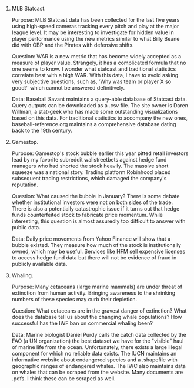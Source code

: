 1. MLB Statcast.
	
	Purpose: MLB Statcast data has been collected for the last five years using high-speed cameras tracking every pitch and play at the major league level. It may be interesting to investigate for hidden value in player performance using the new metrics similar to what Billy Beane did with OBP and the Pirates with defensive shifts.
	
	Question: WAR is a new metric that has become widely accepted as a measure of player value. Strangely, it has a complicated formula that no one seems to know. I wonder what statcast and traditional statistics correlate best with a high WAR. With this data, I have to avoid asking very subjective questions, such as, 'Why was team or player X so good?' which cannot be answered definitively.
	
	Data: Baseball Savant maintains a query-able database of Statcast data. Query outputs can be downloaded as a .csv file. The site owner is Daren Willman, a stat-geek who has made some outstanding visualizations based on this data. For traditional statistics to accompany the new ones, baseball-reference.org maintains a comprehensive database dating back to the 19th century. 

2. Gamestop.
	
	Purpose: Gamestop's stock bubble earlier this year pitted retail investors lead by my favorite subreddit wallstreetbets against hedge fund managers who had shorted the stock heavily. The massive short squeeze was a national story. Trading platform Robinhood placed subsequent trading restrictions, which damaged the company's reputation.

	Question: What caused the bubble in January? There is some debate whether institutional investors were not on both sides of the trade. There is also a potentially catastrophic issue if it turns out that hedge funds counterfeited stock to fabricate price momentum. While interesting, this question is almost assuredly too difficult to answer with public data.

	Data: Daily price movements from Yahoo Finance will show that a bubble existed. They measure how much of the stock is institutionally owned, which may be useful. Services like HFM sell expensive licenses to access hedge fund data but there will not be evidence of fraud in publicly available data. 

3. Whaling.
	
	Purpose: Many cetaceans (large marine mammals) are under threat of extinction from human activity. Bringing awareness to the shrinking numbers of these species may curb their depletion.

	Question: What cetaceans are in the gravest danger of extinction? What does the database tell us about the changing whale populations? How successful has the IWF ban on commercial whaling been?
	
	Data: Marine biologist Daniel Purdy calls the catch data collected by the FAO (a UN organization) the best dataset we have for the "visible" haul of marine life from the ocean. Unfortunately, there exists a large illegal component for which no reliable data exists. The IUCN maintains an informative website about endangered species and a .shapefile with geographic ranges of endangered whales. The IWC also maintains data on whales that can be scraped from the website. Many documents are .pdfs. I think these can be scraped as well.

